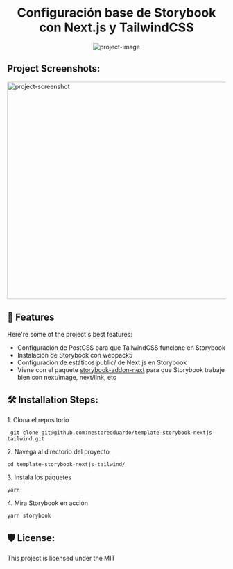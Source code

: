 <h1 align="center" id="title">Configuración base de Storybook con Next.js y TailwindCSS</h1>

<p align="center"><img src="https://socialify.git.ci/nestoredduardo/template-storybook-nextjs-tailwind/image?language=1&amp;logo=https%3A%2F%2Fraw.githubusercontent.com%2Fnestoredduardo%2Fportfolio-v2%2Fmain%2Fpublic%2Flogo.svg&amp;name=1&amp;owner=1&amp;theme=Dark" alt="project-image"></p>

<h2>Project Screenshots:</h2>

<img src="https://raw.githubusercontent.com/nestoredduardo/portfolio-v2/main/public/portfolio/templateStorybook.jpg" alt="project-screenshot" width="1000" height="500/">

  
  
<h2>🧐 Features</h2>

Here're some of the project's best features:

*   Configuración de PostCSS para que TailwindCSS funcione en Storybook
*   Instalación de Storybook con webpack5
*   Configuración de estáticos public/ de Next.js en Storybook
*   Viene con el paquete [storybook-addon-next](https://github.com/RyanClementsHax/storybook-addon-next#documentation) para que Storybook trabaje bien con next/image, next/link, etc

<h2>🛠️ Installation Steps:</h2>

<p>1. Clona el repositorio</p>

```
 git clone git@github.com:nestoredduardo/template-storybook-nextjs-tailwind.git
```

<p>2. Navega al directorio del proyecto</p>

```
cd template-storybook-nextjs-tailwind/
```

<p>3. Instala los paquetes</p>

```
yarn
```

<p>4. Mira Storybook en acción</p>

```
yarn storybook
```

<h2>🛡️ License:</h2>

This project is licensed under the MIT
